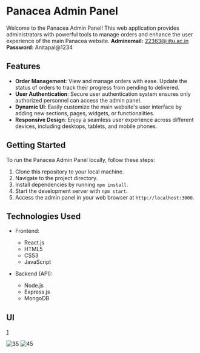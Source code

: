 # Panacea Admin Panel

Welcome to the Panacea Admin Panel! This web application provides administrators with powerful tools to manage orders and enhance the user experience of the main Panacea website.
 **Adminemail:** 22363@iiitu.ac.in
 **Password:** Anitapal@1234
## Features

- **Order Management**: View and manage orders with ease. Update the status of orders to track their progress from pending to delivered.
- **User Authentication**: Secure user authentication system ensures only authorized personnel can access the admin panel.
- **Dynamic UI**: Easily customize the main website's user interface by adding new sections, pages, widgets, or functionalities.
- **Responsive Design**: Enjoy a seamless user experience across different devices, including desktops, tablets, and mobile phones.

## Getting Started

To run the Panacea Admin Panel locally, follow these steps:

1. Clone this repository to your local machine.
2. Navigate to the project directory.
3. Install dependencies by running `npm install`.
4. Start the development server with `npm start`.
5. Access the admin panel in your web browser at `http://localhost:3000`.

## Technologies Used

- Frontend:
  - React.js
  - HTML5
  - CSS3
  - JavaScript

- Backend (API):
  - Node.js
  - Express.js
  - MongoDB
 
## UI
[1](https://github.com/vivekpal24/Admin1/assets/119289503/c413a645-c796-4a25-b719-4fed4b8c2c02)

![35](https://github.com/vivekpal24/Admin1/assets/119289503/fef8a0b0-252d-42e3-9bf9-70fe671780e3)
![45](https://github.com/vivekpal24/Admin1/assets/119289503/8711b822-0aa1-4f35-a1cf-a1588916f3d8)


